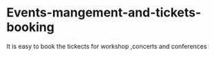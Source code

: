 # Events-mangement-and-tickets-booking
It is easy to book the tickects for workshop ,concerts and conferences
